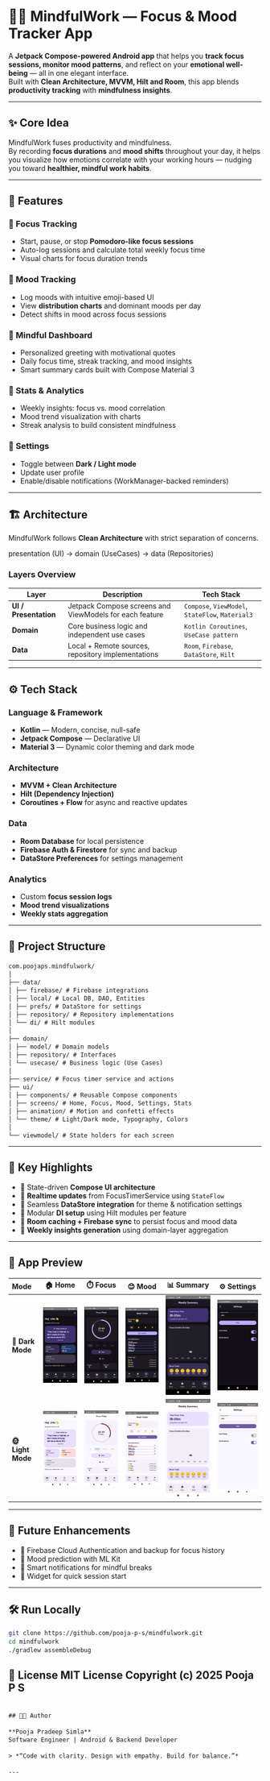 # 🧘‍♀️ MindfulWork — Focus & Mood Tracker App

A **Jetpack Compose-powered Android app** that helps you **track focus sessions, monitor mood patterns**, and reflect on your **emotional well-being** — all in one elegant interface.  
Built with **Clean Architecture, MVVM, Hilt and Room**, this app blends **productivity tracking** with **mindfulness insights**.

---

## ✨ Core Idea

MindfulWork fuses productivity and mindfulness.  
By recording **focus durations** and **mood shifts** throughout your day, it helps you visualize how emotions correlate with your working hours — nudging you toward **healthier, mindful work habits**.

---

## 🧩 Features

### 🔹 Focus Tracking
- Start, pause, or stop **Pomodoro-like focus sessions**
- Auto-log sessions and calculate total weekly focus time
- Visual charts for focus duration trends

### 🔹 Mood Tracking
- Log moods with intuitive emoji-based UI
- View **distribution charts** and dominant moods per day
- Detect shifts in mood across focus sessions

### 🔹 Mindful Dashboard
- Personalized greeting with motivational quotes
- Daily focus time, streak tracking, and mood insights
- Smart summary cards built with Compose Material 3

### 🔹 Stats & Analytics
- Weekly insights: focus vs. mood correlation
- Mood trend visualization with charts
- Streak analysis to build consistent mindfulness

### 🔹 Settings
- Toggle between **Dark / Light mode**
- Update user profile
- Enable/disable notifications (WorkManager-backed reminders)

---

## 🏗️ Architecture

MindfulWork follows **Clean Architecture** with strict separation of concerns.

presentation (UI) → domain (UseCases) → data (Repositories)

### **Layers Overview**

| Layer | Description | Tech Stack |
|-------|--------------|------------|
| **UI / Presentation** | Jetpack Compose screens and ViewModels for each feature | `Compose`, `ViewModel`, `StateFlow`, `Material3` |
| **Domain** | Core business logic and independent use cases | `Kotlin Coroutines`, `UseCase pattern` |
| **Data** | Local + Remote sources, repository implementations | `Room`, `Firebase`, `DataStore`, `Hilt` |

---

## ⚙️ Tech Stack

### **Language & Framework**
- **Kotlin** — Modern, concise, null-safe  
- **Jetpack Compose** — Declarative UI  
- **Material 3** — Dynamic color theming and dark mode  

### **Architecture**
- **MVVM + Clean Architecture**
- **Hilt (Dependency Injection)**
- **Coroutines + Flow** for async and reactive updates  

### **Data**
- **Room Database** for local persistence  
- **Firebase Auth & Firestore** for sync and backup  
- **DataStore Preferences** for settings management  

### **Analytics**
- Custom **focus session logs**  
- **Mood trend visualizations**  
- **Weekly stats aggregation**

---

## 📂 Project Structure
```text
com.poojaps.mindfulwork/
│
├── data/
│ ├── firebase/ # Firebase integrations
│ ├── local/ # Local DB, DAO, Entities
│ ├── prefs/ # DataStore for settings
│ ├── repository/ # Repository implementations
│ └── di/ # Hilt modules
│
├── domain/
│ ├── model/ # Domain models
│ ├── repository/ # Interfaces
│ └── usecase/ # Business logic (Use Cases)
│
├── service/ # Focus timer service and actions
├── ui/
│ ├── components/ # Reusable Compose components
│ ├── screens/ # Home, Focus, Mood, Settings, Stats
│ ├── animation/ # Motion and confetti effects
│ └── theme/ # Light/Dark mode, Typography, Colors
│
└── viewmodel/ # State holders for each screen
```

---

## 🧠 Key Highlights

- 🔸 State-driven **Compose UI architecture**
- 🔸 **Realtime updates** from FocusTimerService using `StateFlow`
- 🔸 Seamless **DataStore integration** for theme & notification settings
- 🔸 Modular **DI setup** using Hilt modules per feature
- 🔸 **Room caching + Firebase sync** to persist focus and mood data
- 🔸 **Weekly insights generation** using domain-layer aggregation

---
## 📸 App Preview

| Mode | 🏠 Home | ⏱️ Focus | 😊 Mood | 📊 Summary | ⚙️ Settings |
|:------|:------:|:------:|:------:|:------:|:------:|
| **🌙 Dark Mode** | <img src="ui-images/darkmode/home.png" width="200"/> | <img src="ui-images/darkmode/focus.png" width="200"/> | <img src="ui-images/darkmode/mood.png" width="200"/> | <img src="ui-images/darkmode/summary.png" width="200"/> | <img src="ui-images/darkmode/settings.png" width="200"/> |
| **🌞 Light Mode** | <img src="ui-images/lightmode/home.png" width="200"/> | <img src="ui-images/lightmode/focus.png" width="200"/> | <img src="ui-images/lightmode/mood.png" width="200"/> | <img src="ui-images/lightmode/summary.png" width="200"/> | <img src="ui-images/lightmode/settings.png" width="200"/> |

---

## 🚀 Future Enhancements
- 🔹 Firebase Cloud Authentication and backup for focus history  
- 🔹 Mood prediction with ML Kit  
- 🔹 Smart notifications for mindful breaks  
- 🔹 Widget for quick session start

---

## 🛠️ Run Locally

```bash
git clone https://github.com/pooja-p-s/mindfulwork.git
cd mindfulwork
./gradlew assembleDebug

```

🧾 License
MIT License
Copyright (c) 2025 Pooja P S
---

```

## 👩‍💻 Author

**Pooja Pradeep Simla**  
Software Engineer | Android & Backend Developer  

> *“Code with clarity. Design with empathy. Build for balance.”*

---
